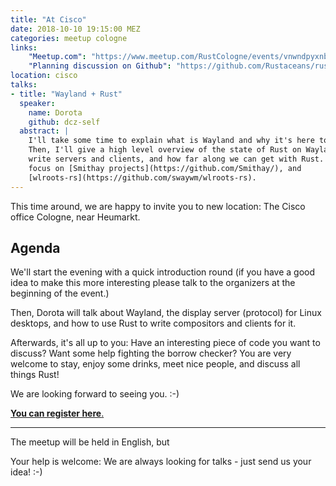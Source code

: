 ```yaml
---
title: "At Cisco"
date: 2018-10-10 19:15:00 MEZ
categories: meetup cologne
links:
    "Meetup.com": "https://www.meetup.com/RustCologne/events/vnwndpyxnbfb/"
    "Planning discussion on Github": "https://github.com/Rustaceans/rust-cologne/issues/63"
location: cisco
talks:
- title: "Wayland + Rust"
  speaker:
    name: Dorota
    github: dcz-self
  abstract: |
    I'll take some time to explain what is Wayland and why it's here to stay.
    Then, I'll give a high level overview of the state of Rust on Wayland: how to
    write servers and clients, and how far along we can get with Rust. I want to
    focus on [Smithay projects](https://github.com/Smithay/), and
    [wlroots-rs](https://github.com/swaywm/wlroots-rs).
---
```

This time around, we are happy to invite you to new location:
The Cisco office Cologne, near Heumarkt.

## Agenda

We'll start the evening with a quick introduction round (if you have a good idea
to make this more interesting please talk to the organizers at the beginning
of the event.)

Then, Dorota will talk about Wayland, the display server (protocol) for Linux
desktops, and how to use Rust to write compositors and clients for it.

Afterwards, it's all up to you: Have an interesting piece of code you want to
discuss? Want some help fighting the borrow checker? You are very welcome to
stay, enjoy some drinks, meet nice people, and discuss all things Rust!

We are looking forward to seeing you. :-)

[**You can register here**.](https://www.meetup.com/RustCologne/events/vnwndpyxnbfb/)

- - -

The meetup will be held in English, but 

Your help is welcome: We are always looking for talks - just send us your idea! :-)
